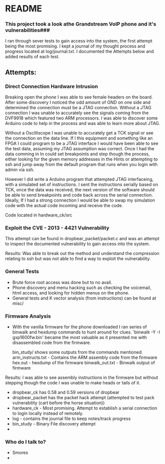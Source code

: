 # README #

### This project took a look athe Grandstream VoIP phone and it's vulnerabilities###

I ran through sever tests to gain access into the system, the first attempt being the most promising. I kept 
a journal of my thought process and progress located at log/journal.txt. I documented the Attempts below and
added results of each test.

## Attempts: ##

### Direct Connection Hardware Intrusion   ###

Breaking open the phone I was able to see female headers on the board. After some discovery I noticed the 
odd amount of GND on one side and determined the connection must be a JTAG connection. Without a JTAG connection
I was unable to accurately see the signals coming from the DVF9918 which featured two ARM processors. I was able to
discover some Arduino code to help in the process and was able to learn more about JTAG. 

Without a Oscilliscope I was unable to accurately get a TCK signal or see the connection on the data line. If I this 
equipment and something like an FPGA I could program to be a JTAG interface I would have been able to see the test data,
assuming my JTAG assumption was correct. Once I had the data comming in In could set breakpoints and step though the process,
either looking for the given memory addresses in the Hints or attempting to ssh and jump away from the default program that
runs when you login with admin via ssh.

However I did write a Arduino program that attempted JTAG interfaceing, with a simulated set of instructions. I sent the instructions
serially based on TCK, once the data was received, the next version of the software should be able to send breakpoints and code back
across the serial connection. Ideally, If I had a strong connection I would be able to swap my simulation code with the actual code 
incoming and receive the code.

Code located in hardware_ck/src





###  Exploit the CVE - 2013 - 4421 Vulnerability ###

This attempt can be found in dropbear_packet/packet.c and was an attempt to inspect the documented
vulnerability to gain access into the system. 

Results: Was able to break out the method and understand the compression relating to ssh but was not able
	 to find a way to exploit the vulnerability.

### General Tests ###

* Brute force root access was done but to no avail. 
* Phone discovery and menu hacking such as checking the voicemail, html access,
	and looking for hidden menus on the phone.
* General tests and K vector analysis (from instructions)  can be found at misc/

### Firmware Analysis ###

* With the vanilla firmware for the phone downloaded I ran series of binwalk and hexdump commands 
	to hunt around for clues. 'binwalk -Y -I gxp1600fw.bin' became the most valuable as it presented me 
	with disassembled code from the firmware. 
	
	bin_study/ shows some outputs from the commands mentioned.
	arm_instructs.txt - Contains the ARM assembly code from the firmware
	hex.out           - hexdump of the firmware
	binwalk_out.txt   - Binwalk output of firmware


Results: I was able to see assembly instructions in the firmware but without stepping though the code I was unable
	 to make heads or tails of it.





	


* dropbear_ck has 0.58 and 0.59 versions of dropbear
* dropbear_packet has the packet hack attempt (attempted to test pack vulnerability (cart before the horse situation))
* hardware_ck - Most promising. Attempt to establish a serial connection to login locally instead of remotely. 
* log - contains the journal file to keep notes/track progress
* bin_study - Binary File discovery attempt
* 


### Who do I talk to? ###

* Smores 
*
